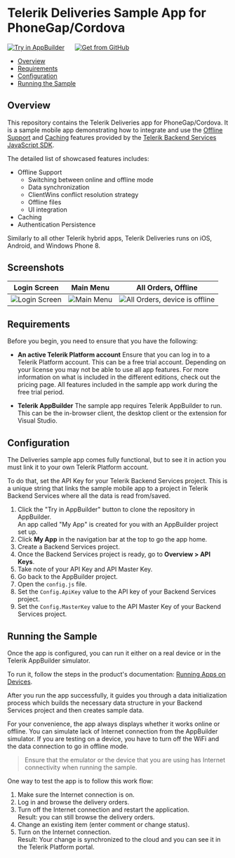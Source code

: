 
# Telerik Deliveries Sample App for PhoneGap/Cordova

<a href="https://platform.telerik.com/#appbuilder/clone/https://github.com/telerik/platform-deliveries-hybrid" target="_blank"><img src="http://docs.telerik.com/platform/appbuilder/sample-apps/images/try-in-appbuilder.png" alt="Try in AppBuilder" title="Try in Telerik Platform" /></a> <a href="https://github.com/telerik/platform-deliveries-hybrid" target="_blank"><img style="padding-left:20px" src="http://docs.telerik.com/platform/appbuilder/sample-apps/images/get-github.png" alt="Get from GitHub" title="Get from GitHub"></a>

* [Overview](#overview)
* [Requirements](#requirements)
* [Configuration](#configuration)
* [Running the Sample](#running-the-sample)

## Overview

This repository contains the Telerik Deliveries app for PhoneGap/Cordova. It is a sample mobile app demonstrating how to integrate and use the [Offline Support](http://docs.telerik.com/platform/backend-services/javascript/offline-support/introduction) and [Caching](http://docs.telerik.com/platform/backend-services/javascript/caching/introduction) features provided by the [Telerik Backend Services JavaScript SDK](http://docs.telerik.com/platform/backend-services/javascript/getting-started-javascript-sdk).

The detailed list of showcased features includes:

* Offline Support
  * Switching between online and offline mode
  * Data synchronization
  * ClientWins conflict resolution strategy
  * Offline files
  * UI integration
* Caching
* Authentication Persistence

Similarly to all other Telerik hybrid apps, Telerik Deliveries runs on iOS, Android, and Windows Phone 8.

## Screenshots

Login Screen|Main Menu|All Orders, Offline
---|---|---
![Login Screen](https://raw.githubusercontent.com/telerik/platform-deliveries-hybrid/master/screenshots/login-screen.png)|![Main Menu](https://raw.githubusercontent.com/telerik/platform-deliveries-hybrid/master/screenshots/main-menu.png)|![All Orders, device is offline](https://raw.githubusercontent.com/telerik/platform-deliveries-hybrid/master/screenshots/all-orders-offline.png)

## Requirements

Before you begin, you need to ensure that you have the following:

- **An active Telerik Platform account**
Ensure that you can log in to a Telerik Platform account. This can be a free trial account. Depending on your license you may not be able to use all app features. For more information on what is included in the different editions, check out the pricing page. All features included in the sample app work during the free trial period.

- **Telerik AppBuilder** The sample app requires Telerik AppBuilder to run. This can be the in-browser client, the desktop client or the extension for Visual Studio.

## Configuration

The Deliveries sample app comes fully functional, but to see it in action you must link it to your own Telerik Platform account.

To do that, set the API Key for your Telerik Backend Services project. This is a unique string that links the sample mobile app to a project in Telerik Backend Services where all the data is read from/saved.

1. Click the "Try in AppBuilder" button to clone the repository in AppBuilder.<br>
	An app called "My App" is created for you with an AppBuilder project set up.
2. Click **My App** in the navigation bar at the top to go the app home.
3. Create a Backend Services project.
4. Once the Backend Services project is ready, go to **Overview > API Keys**.
5. Take note of your API Key and API Master Key.
6. Go back to the AppBuilder project.
3. Open the `config.js` file.
4. Set the `Config.ApiKey` value to the API key of your Backend Services project.
5. Set the `Config.MasterKey` value to the API Master Key of your Backend Services project.

## Running the Sample

Once the app is configured, you can run it either on a real device or in the Telerik AppBuilder simulator.

To run it, follow the steps in the product's documentation: [Running Apps on Devices](http://docs.telerik.com/platform/appbuilder/testing-your-app/running-on-devices/working-with-devices).

After you run the app successfully, it guides you through a data initialization process which builds the necessary data structure in your Backend Services project and then creates sample data.

For your convenience, the app always displays whether it works online or offline. You can simulate lack of Internet connection from the AppBuilder simulator. If you are testing on a device, you have to turn off the WiFi and the data connection to go in offline mode.

> Ensure that the emulator or the device that you are using has Internet connectivity when running the sample.

One way to test the app is to follow this work flow:

1. Make sure the Internet connection is on.
2. Log in and browse the delivery orders.
3. Turn off the Internet connection and restart the application.<br>
	Result: you can still browse the delivery orders.
4. Change an existing item (enter comment or change status).
5. Turn on the Internet connection.<br>
	Result: Your change is synchronized to the cloud and you can see it in the Telerik Platform portal.
